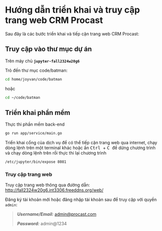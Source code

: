 
# Hướng dẫn triển khai và truy cập trang web CRM Procast

Sau đây là các bước triển khai và tiếp cận trang web CRM Procast:

## Truy cập vào thư mục dự án
Trên máy chủ **`jupyter-fall2324w20g6`**

Trỏ đến thư mục code/batman:
```bash 
cd home/joyvan/code/batman
``` 
hoặc
```bash
cd ~/code/batman
```

## Triển khai phần mềm
Thực thi phần mềm back-end
```bash
go run app/service/main.go
```

Triển khai cổng của dịch vụ để có thể tiếp cận trang web qua internet, chạy dòng lệnh trên một terminal khác hoặc ấn <kbd> Ctrl </kbd> + <kbd> C </kbd> để dừng chương trình và chạy dòng lệnh trên rồi thực thi lại chương trình
```bash
/etc/jupyter/bin/expose 8081
```

### Truy cập trang web
Truy cập trang web thông qua đường dẫn:
<http://fall2324w20g6.int3306.freeddns.org/web/>

Đăng ký tài khoản mới hoặc đăng nhập tài khoản sau để truy cập với quyền `admin`:

> ***Username/Email:*** admin@procast.com
>
> ***Password:*** admin@1234





